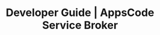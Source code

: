---
title: Developer Guide | AppsCode Service Broker
description: AppsCode Service Broker Developer Guide
menu:
  product_service-broker_0.1.0:
    identifier: developer-guide
    name: Developer Guide
    parent: setup
    weight: 40
menu_name: product_service-broker_0.1.0
---